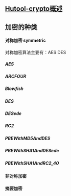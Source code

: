 ## [Hutool-crypto概述](https://www.hutool.cn/docs/#/crypto/概述?id=hutool-crypto概述)



## 加密的种类 

#### 对称加密 symmetric



对称加密算法主要有：AES DES



##### AES

##### ARCFOUR

##### Blowfish

##### DES

##### DESede

##### RC2

##### PBEWithMD5AndDES

##### PBEWithSHA1AndDESede

##### PBEWithSHA1AndRC2_40



#### 非对称加密

#### 摘要加密

